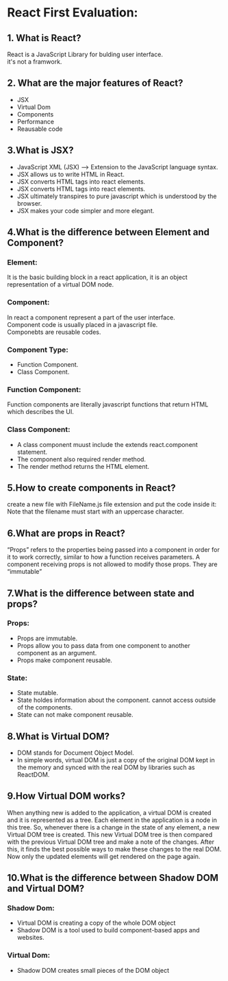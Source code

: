 # React First Evaluation:

## 1. What is React?

React is a JavaScript Library for bulding user interface.  
it's not a framwork.

## 2. What are the major features of React?

- JSX
- Virtual Dom
- Components
- Performance
- Reausable code

## 3.What is JSX?

- JavaScript XML (JSX) —> Extension to the JavaScript language syntax.
- JSX allows us to write HTML in React.
- JSX converts HTML tags into react elements.
- JSX converts HTML tags into react elements.
- JSX ultimately transpires to pure javascript which is understood by the browser.
- JSX makes your code simpler and more elegant.

## 4.What is the difference between Element and Component?

### Element:

It is the basic building block in a react application, it is an object representation of a virtual DOM node.

### Component:

In react a component represent a part of the user interface.  
Component code is usually placed in a javascript file.  
Componebts are reusable codes.

### Component Type:

- Function Component.
- Class Component.

### Function Component:

Function components are literally javascript functions that return HTML which describes the UI.

### Class Component:

- A class component muust include the extends react.component statement.
- The component also required render method.
- The render method returns the HTML element.

## 5.How to create components in React?

create a new file with FileName.js file extension and put the code inside it: Note that the filename must start with an uppercase character.

## 6.What are props in React?

“Props” refers to the properties being passed into a component in order for it to work correctly, similar to how a function receives parameters. A component receiving props is not allowed to modify those props. They are “immutable”

## 7.What is the difference between state and props?

### Props:

- Props are immutable.
- Props allow you to pass data from one component to another component as an argument.
- Props make component reusable.

### State:

- State mutable.
- State holdes information about the component. cannot access outside of the components.
- State can not make component reusable.

## 8.What is Virtual DOM?

- DOM stands for Document Object Model.
- In simple words, virtual DOM is just a copy of the original DOM kept in the memory and synced with the real DOM by libraries such as ReactDOM.

## 9.How Virtual DOM works?

When anything new is added to the application, a virtual DOM is created and it is represented as a tree. Each element in the application is a node in this tree. So, whenever there is a change in the state of any element, a new Virtual DOM tree is created. This new Virtual DOM tree is then compared with the previous Virtual DOM tree and make a note of the changes. After this, it finds the best possible ways to make these changes to the real DOM. Now only the updated elements will get rendered on the page again.

## 10.What is the difference between Shadow DOM and Virtual DOM?

### Shadow Dom:

- Virtual DOM is creating a copy of the whole DOM object
- Shadow DOM is a tool used to build component-based apps and websites.

### Virtual Dom:

- Shadow DOM creates small pieces of the DOM object
